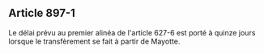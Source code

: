 Article 897-1
----
Le délai prévu au premier alinéa de l'article 627-6 est porté à quinze jours
lorsque le transfèrement se fait à partir de Mayotte.

